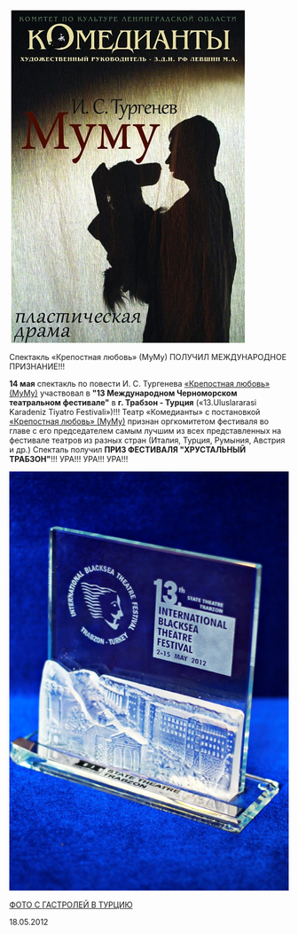 [
![](../../press/k-otkrytiyu-novogo-sezona/image-02.jpg)
][0]


Спектакль «Крепостная любовь» (МуМу) ПОЛУЧИЛ МЕЖДУНАРОДНОЕ ПРИЗНАНИЕ!!!


**14 мая** спектакль по повести И. С. Тургенева [«Крепостная любовь» (МуМу)][0] участвовал в **"13 Международном Черноморском театральном фестивале"** в **г. Трабзон - Турция** («13.Uluslararasi Karadeniz Tiyatro Festivali»)!!! Театр «Комедианты» с постановкой [«Крепостная любовь» (МуМу)][0] признан оргкомитетом фестиваля во главе с его председателем самым лучшим из всех представленных на фестивале театров из разных стран (Италия, Турция, Румыния, Австрия и др.) Спекталь получил **ПРИЗ ФЕСТИВАЛЯ "ХРУСТАЛЬНЫЙ ТРАБЗОН"**!!! УРА!!! УРА!!! УРА!!!


[
![](../foto-s-gastrolei-v-turtsiyu-gtrabzon/image-01.jpg)
][1]


[ФОТО С ГАСТРОЛЕЙ В ТУРЦИЮ][1]


18.05.2012

[0]: ../../performance/krepostnaya-lyubov-mumu "Крепостная любовь (Муму)"
[1]: ../foto-s-gastrolei-v-turtsiyu-gtrabzon "Фото с гастролей в Турцию (г.Трабзон)"